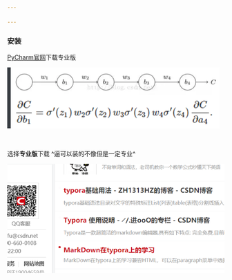 ```yaml
---

---
```


### 安装 ###

[PyCharm官网](https://www.jetbrains.com/pycharm/)下载专业版





![1549006654972](pic/1549006654972.png)

​         

选择**专业版**下载  ^逼可以装的不像但是一定专业^

![1549006819685](pic/1549006819685.png)















